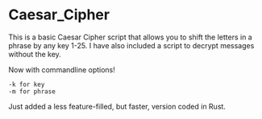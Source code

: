 # Caesar_Cipher

This is a basic Caesar Cipher script that allows you to shift the letters in a phrase by any key 1-25. 
I have also included a script to decrypt messages without the key. 

Now with commandline options! 
	
	-k for key
	-m for phrase

Just added a less feature-filled, but faster, version coded in Rust.
